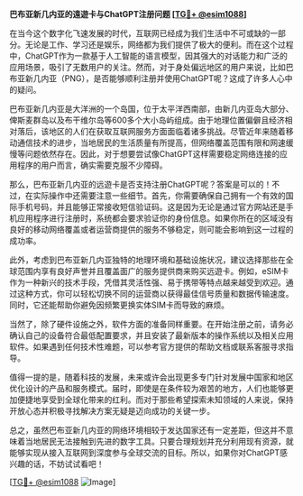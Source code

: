 **巴布亚新几内亚的遠遊卡与ChatGPT注册问题 [[TG💪+ @esim1088](https://t.me/s/esim1088)]**

在当今这个数字化飞速发展的时代，互联网已经成为我们生活中不可或缺的一部分。无论是工作、学习还是娱乐，网络都为我们提供了极大的便利。而在这个过程中，ChatGPT作为一款基于人工智能的语言模型，因其强大的对话能力和广泛的应用场景，吸引了无数用户的关注。然而，对于身处偏远地区的用户来说，比如巴布亚新几内亚（PNG），是否能够顺利注册并使用ChatGPT呢？这成了许多人心中的疑问。

巴布亚新几内亚是大洋洲的一个岛国，位于太平洋西南部，由新几内亚岛大部分、俾斯麦群岛以及布干维尔岛等600多个大小岛屿组成。由于地理位置偏僻且经济相对落后，该地区的人们在获取互联网服务方面面临着诸多挑战。尽管近年来随着移动通信技术的进步，当地居民的生活质量有所提高，但网络覆盖范围有限和网速缓慢等问题依然存在。因此，对于想要尝试像ChatGPT这样需要稳定网络连接的应用程序的用户而言，确实需要克服不少障碍。

那么，巴布亚新几内亚的远遊卡是否支持注册ChatGPT呢？答案是可以的！不过，在实际操作中还需要注意一些细节。首先，你需要确保自己拥有一个有效的国际手机号码，并且能够正常接收短信验证码。这是因为无论是通过官方网站还是手机应用程序进行注册时，系统都会要求验证你的身份信息。如果你所在的区域没有良好的移动网络覆盖或者运营商提供的服务不够稳定，则可能会影响到这一过程的成功率。

此外，考虑到巴布亚新几内亚独特的地理环境和基础设施状况，建议选择那些在全球范围内享有良好声誉并且覆盖面广的服务提供商来购买远遊卡。例如，eSIM卡作为一种新兴的技术手段，凭借其灵活性强、易于携带等特点越来越受到欢迎。通过这种方式，你可以轻松切换不同的运营商以获得最佳信号质量和数据传输速度。同时，它还能帮助你避免因频繁更换实体SIM卡而导致的麻烦。

当然了，除了硬件设施之外，软件方面的准备同样重要。在开始注册之前，请务必确认自己的设备符合最低配置要求，并且安装了最新版本的操作系统以及相关应用软件。如果遇到任何技术性难题，可以参考官方提供的帮助文档或联系客服寻求指导。

值得一提的是，随着科技的发展，未来或许会出现更多专门针对发展中国家和地区优化设计的产品和服务模式。届时，即使是在条件较为艰苦的地方，人们也能够更加便捷地享受到全球化带来的红利。而对于那些希望探索未知领域的人来说，保持开放心态并积极寻找解决方案无疑是迈向成功的关键一步。

总之，虽然巴布亚新几内亚的网络环境相较于发达国家还有一定差距，但这并不意味着当地居民无法接触到先进的数字工具。只要合理规划并充分利用现有资源，就能够实现从接入互联网到深度参与全球交流的目标。所以，如果你对ChatGPT感兴趣的话，不妨试试看吧！

[[TG💪+ @esim1088](https://t.me/s/esim1088) ![Image](https://i.postimg.cc/4NQfJmqS/Snipaste-2025-05-13-00-14-12.png)]